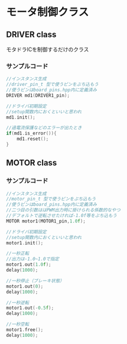 # モータ制御クラス  

## DRIVER class  

モタドラICを制御するだけのクラス  

### サンプルコード

```c
//インスタンス生成
//driver_pin_t 型で使うピンをぶち込もう
//使うピンはboard_pins.hpp内に定義済み
DRIVER md1(DRIVER1_pin);

//ドライバ初期設定
//setup関数内におくといいと思われ
md1.init();

//過電流保護などのエラーが出たとき  
if(md1.is_error()){
    md1.reset();
}
```

## MOTOR class  

### サンプルコード
```c
//インスタンス生成
//motor_pin_t 型で使うピンをぶち込もう
//使うピンはboard_pins.hpp内に定義済み
//二つ目の引数ははPWM出力時に掛けられる係数的なやつ
//デフォルトで逆転させたければ-1.0f等をぶち込もう
MOTOR motor1(MOTOR1_pin,1.0f);

//ドライバ初期設定
//setup関数内におくといいと思われ
motor1.init();

//一秒正転
//出力は-1.0~1.0で指定
motor1.out(1.0f);
delay(1000);

//一秒停止（ブレーキ状態）
motor1.out(0);
delay(1000);

//一秒逆転
motor1.out(-0.5f); 
delay(1000);

//一秒空転
motor1.free();
delay(1000);
```